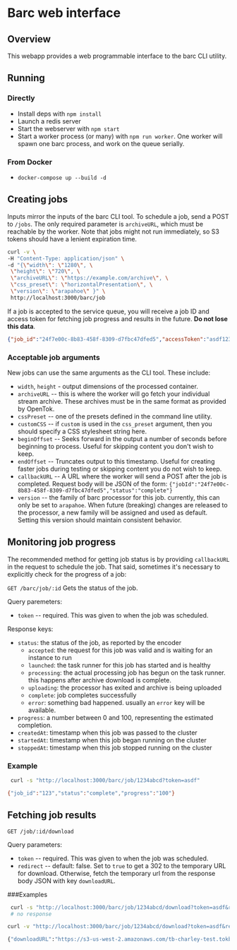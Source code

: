 # Barc web interface

## Overview

This webapp provides a web programmable interface to the barc CLI utility.

## Running

### Directly

* Install deps with `npm install`
* Launch a redis server
* Start the webserver with `npm start`
* Start a worker process (or many) with `npm run worker`. One worker will spawn
  one barc process, and work on the queue serially.

### From Docker

* `docker-compose up --build -d`

## Creating jobs

Inputs mirror the inputs of the barc CLI tool. To schedule a job, send a POST
to `/jobs`. The only required parameter is `archiveURL`, which must be reachable
by the worker. Note that jobs might not run immediately, so S3 tokens should
have a lenient expiration time.

```sh
curl -v \
-H "Content-Type: application/json" \
-d "{\"width\": \"1280\", \
 \"height\": \"720\", \
 \"archiveURL\": \"https://example.com/archive\", \
 \"css_preset\": \"horizontalPresentation\", \
 \"version\": \"arapahoe\" }" \
 http://localhost:3000/barc/job
```

If a job is accepted to the service queue, you will receive a job ID and access
token for fetching job progress and results in the future.
**Do not lose this data**.

```json
{"job_id":"24f7e00c-8b83-458f-8309-d7fbc47dfed5","accessToken":"asdf1234"}
```

### Acceptable job arguments

New jobs can use the same arguments as the CLI tool. These include:

* `width`, `height` - output dimensions of the processed container.
* `archiveURL` -- this is where the worker will go fetch your individual stream
  archive. These archives must be in the same format as provided by OpenTok.
* `cssPreset` -- one of the presets defined in the command line utility.
* `customCSS` -- if `custom` is used in the `css_preset` argument, then you
  should specify a CSS stylesheet string here.
* `beginOffset` -- Seeks forward in the output a number of seconds before
  beginning to process. Useful for skipping content you don't wish to keep.
* `endOffset` -- Truncates output to this timestamp. Useful for creating faster
  jobs during testing or skipping content you do not wish to keep.
* `callbackURL` -- A URL where the worker will send a POST after the job is
  completed. Request body will be JSON of the form:
  `{"jobId":"24f7e00c-8b83-458f-8309-d7fbc47dfed5","status":"complete"}`
* `version` -- the family of barc processor for this job. currently, this can
  only be set to `arapahoe`. When future (breaking) changes are released to the
  processor, a new family will be assigned and used as default. Setting this
  version should maintain consistent behavior.

## Monitoring job progress

The recommended method for getting job status is by providing `callbackURL` in
the request to schedule the job. That said, sometimes it's necessary to
explicitly check for the progress of a job:

`GET /barc/job/:id`
Gets the status of the job.

Query paremeters:
* `token` -- required. This was given to when the job was scheduled.

Response keys:
* `status`: the status of the job, as reported by the encoder
  - `accepted`: the request for this job was valid and is waiting for an
    instance to run
  - `launched`: the task runner for this job has started and is healthy
  - `processing`: the actual processing job has begun on the task runner. this
  happens after archive download is complete.
  - `uploading`: the processor has exited and archive is being uploaded
  - `complete`: job completes successfully
  - `error`: something bad happened. usually an `error` key will be available.
* `progress`: a number between 0 and 100, representing the estimated completion.
* `createdAt`: timestamp when this job was passed to the cluster
* `startedAt`: timestamp when this job began running on the cluster
* `stoppedAt`: timestamp when this job stopped running on the cluster


### Example

```sh
 curl -s "http://localhost:3000/barc/job/1234abcd?token=asdf"

{"job_id":"123","status":"complete","progress":"100"}

```

## Fetching job results

`GET /job/:id/download`

Query parameters:

* `token` -- required. This was given to when the job was scheduled.
* `redirect` -- default: false. Set to `true` to get a 302 to the temporary
  URL for download. Otherwise, fetch the temporary url from the response body
  JSON with key `downloadURL`.

###Examples

```sh
 curl -s "http://localhost:3000/barc/job/1234abcd/download?token=asdf&redirect=true"
 # no response

curl -v "http://localhost:3000/barc/job/1234abcd/download?token=asdf&redirect=false"

{"downloadURL":"https://s3-us-west-2.amazonaws.com/tb-charley-test.tokbox.com/barc/123/123.mp4?AWSAccessKeyId=AKIAIU6WAU4PRYRHZXFQ&Expires=1487996736&Signature=Pv%2Br6yXzO4QmUIHjXuaH1mepElY%3D"}
```
